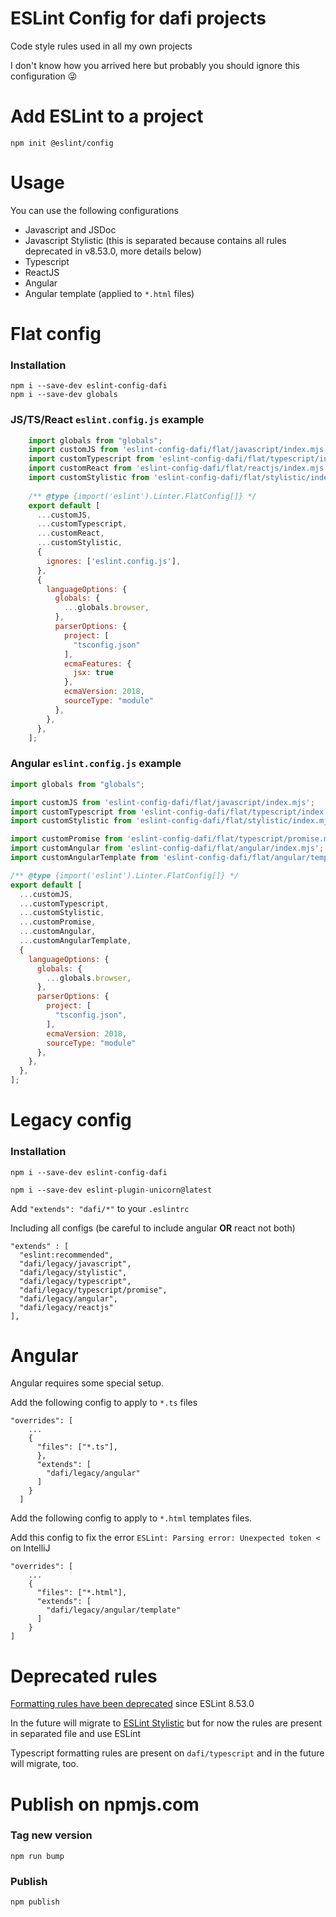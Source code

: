 # ESLint Config for dafi projects

Code style rules used in all my own projects

I don't know how you arrived here but probably you should ignore this configuration 😜

# Add ESLint to a project

    npm init @eslint/config

# Usage

You can use the following configurations 

- Javascript and JSDoc
- Javascript Stylistic (this is separated because contains all rules deprecated in v8.53.0, more details below)
- Typescript
- ReactJS
- Angular
- Angular template (applied to `*.html` files)

# Flat config

### Installation

    npm i --save-dev eslint-config-dafi
    npm i --save-dev globals

### JS/TS/React `eslint.config.js` example

```javascript
    import globals from "globals";
    import customJS from 'eslint-config-dafi/flat/javascript/index.mjs';
    import customTypescript from 'eslint-config-dafi/flat/typescript/index.mjs';
    import customReact from 'eslint-config-dafi/flat/reactjs/index.mjs';
    import customStylistic from 'eslint-config-dafi/flat/stylistic/index.mjs';
    
    /** @type {import('eslint').Linter.FlatConfig[]} */
    export default [
      ...customJS,
      ...customTypescript,
      ...customReact,
      ...customStylistic,
      {
        ignores: ['eslint.config.js'],
      },
      {
        languageOptions: {
          globals: {
            ...globals.browser,
          },
          parserOptions: {
            project: [
              "tsconfig.json"
            ],
            ecmaFeatures: {
              jsx: true
            },
            ecmaVersion: 2018,
            sourceType: "module"
          },
        },
      },
    ];
```

### Angular `eslint.config.js` example

```javascript
import globals from "globals";

import customJS from 'eslint-config-dafi/flat/javascript/index.mjs';
import customTypescript from 'eslint-config-dafi/flat/typescript/index.mjs';
import customStylistic from 'eslint-config-dafi/flat/stylistic/index.mjs';

import customPromise from 'eslint-config-dafi/flat/typescript/promise.mjs';
import customAngular from 'eslint-config-dafi/flat/angular/index.mjs';
import customAngularTemplate from 'eslint-config-dafi/flat/angular/template.mjs';

/** @type {import('eslint').Linter.FlatConfig[]} */
export default [
  ...customJS,
  ...customTypescript,
  ...customStylistic,
  ...customPromise,
  ...customAngular,
  ...customAngularTemplate,
  {
    languageOptions: {
      globals: {
        ...globals.browser,
      },
      parserOptions: {
        project: [
          "tsconfig.json",
        ],
        ecmaVersion: 2018,
        sourceType: "module"
      },
    },
  },
];
```

# Legacy config

### Installation

    npm i --save-dev eslint-config-dafi

    npm i --save-dev eslint-plugin-unicorn@latest

Add `"extends": "dafi/*"` to your `.eslintrc`

Including all configs (be careful to include angular **OR** react not both)

    "extends" : [
      "eslint:recommended",
      "dafi/legacy/javascript",
      "dafi/legacy/stylistic",
      "dafi/legacy/typescript",
      "dafi/legacy/typescript/promise",
      "dafi/legacy/angular",
      "dafi/legacy/reactjs"
    ],


# Angular

Angular requires some special setup.

Add the following config to apply to `*.ts` files

    "overrides": [
        ...
        {
          "files": ["*.ts"],
          },
          "extends": [
            "dafi/legacy/angular"
          ]
        }
      ]


Add the following config to apply to `*.html` templates files.

Add this config to fix the error `ESLint: Parsing error: Unexpected token <` on IntelliJ

    "overrides": [
        ...
        {
          "files": ["*.html"],
          "extends": [
            "dafi/legacy/angular/template"
          ]
        }
    ]

# Deprecated rules

[Formatting rules have been deprecated](https://eslint.org/blog/2023/10/deprecating-formatting-rules/) since ESLint 8.53.0 

In the future will migrate to [ESLint Stylistic](https://eslint.style/) but for now the rules are present in separated file and use ESLint

Typescript formatting rules are present on `dafi/typescript` and in the future will migrate, too.

# Publish on npmjs.com

### Tag new version

    npm run bump

### Publish

    npm publish
